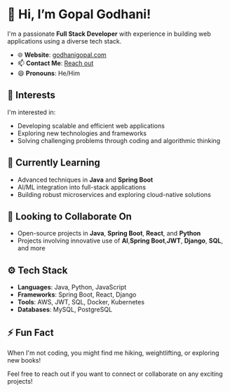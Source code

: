 # 👋 Hi, I’m Gopal Godhani!

I'm a passionate **Full Stack Developer** with experience in building web applications using a diverse tech stack.

- 🌐 **Website**: [godhanigopal.com](https://godhanigopal.com)
- 📫 **Contact Me**: [Reach out](https://godhanigopal.com/#/contact)
- 😄 **Pronouns**: He/Him

## 👀 Interests
I'm interested in:
- Developing scalable and efficient web applications
- Exploring new technologies and frameworks
- Solving challenging problems through coding and algorithmic thinking

## 🌱 Currently Learning
- Advanced techniques in **Java** and **Spring Boot**
- AI/ML integration into full-stack applications
- Building robust microservices and exploring cloud-native solutions

## 💞️ Looking to Collaborate On
- Open-source projects in **Java**, **Spring Boot**, **React**, and **Python**
- Projects involving innovative use of **AI**,**Spring Boot**,**JWT**, **Django**, **SQL**, and more

## ⚙️ Tech Stack
- **Languages**: Java, Python, JavaScript
- **Frameworks**: Spring Boot, React, Django
- **Tools**: AWS, JWT, SQL, Docker, Kubernetes
- **Databases**: MySQL, PostgreSQL

## ⚡ Fun Fact
When I'm not coding, you might find me hiking, weightlifting, or exploring new books!

Feel free to reach out if you want to connect or collaborate on any exciting projects!

<!---
godhani-gopal/godhani-gopal is a ✨ special ✨ repository because its `README.md` (this file) appears on your GitHub profile.
You can click the Preview link to take a look at your changes.
--->

